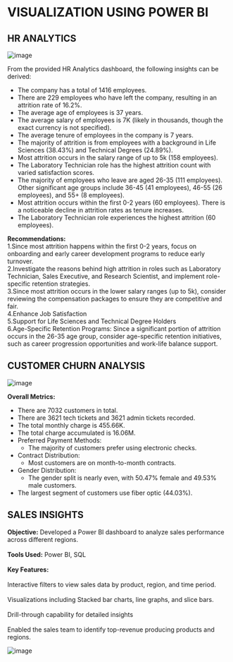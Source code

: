 # VISUALIZATION USING POWER BI

## HR ANALYTICS
![image](https://github.com/user-attachments/assets/4d57188f-1619-4594-93b7-0487da98ddfe)

From the provided HR Analytics dashboard, the following insights can be derived:
* The company has a total of 1416 employees.
* There are 229 employees who have left the company, resulting in an attrition rate of 16.2%.
* The average age of employees is 37 years.
* The average salary of employees is 7K (likely in thousands, though the exact currency is not specified).
* The average tenure of employees in the company is 7 years.
* The majority of attrition is from employees with a background in Life Sciences (38.43%) and Technical Degrees (24.89%).
* Most attrition occurs in the salary range of up to 5k (158 employees).
* The Laboratory Technician role has the highest attrition count with varied satisfaction scores.
* The majority of employees who leave are aged 26-35 (111 employees). Other significant age groups include 36-45 (41 employees), 46-55 (26 employees), and 55+ (8 employees).
* Most attrition occurs within the first 0-2 years (60 employees). There is a noticeable decline in attrition rates as tenure increases.
* The Laboratory Technician role experiences the highest attrition (60 employees).

**Recommendations:**  
1.Since most attrition happens within the first 0-2 years, focus on onboarding and early career development programs to reduce early turnover.  
2.Investigate the reasons behind high attrition in roles such as Laboratory Technician, Sales Executive, and Research Scientist, and implement role-specific retention strategies.  
3.Since most attrition occurs in the lower salary ranges (up to 5k), consider reviewing the compensation packages to ensure they are competitive and fair.  
4.Enhance Job Satisfaction  
5.Support for Life Sciences and Technical Degree Holders  
6.Age-Specific Retention Programs: Since a significant portion of attrition occurs in the 26-35 age group, consider age-specific retention initiatives, such as career progression opportunities and work-life balance support.  


## CUSTOMER CHURN ANALYSIS 
![image](https://github.com/user-attachments/assets/8e25a505-f38f-4471-9934-de4f63f48c08)

**Overall Metrics:**   
* There are 7032 customers in total.  
* There are 3621 tech tickets and 3621 admin tickets recorded.  
* The total monthly charge is 455.66K.  
* The total charge accumulated is 16.06M.  
* Preferred Payment Methods:  
    * The majority of customers prefer using electronic checks.  
*  Contract Distribution:  
    * Most customers are on month-to-month contracts. 
* Gender Distribution:  
    * The gender split is nearly even, with 50.47% female and 49.53% male customers.  
* The largest segment of customers use fiber optic (44.03%).  

## SALES INSIGHTS  

**Objective:** Developed a Power BI dashboard to analyze sales performance across different regions.<br>  
**Tools Used:** Power BI, SQL<Br>  
**Key Features:**<Br>  
Interactive filters to view sales data by product, region, and time period.<br>  
Visualizations including Stacked bar charts, line graphs, and slice bars.<br>  
Drill-through capability for detailed insights<Br>  
Enabled the sales team to identify top-revenue producing products and regions.<Br>

![image](https://github.com/user-attachments/assets/a3ee032c-b5c9-4e89-a55a-2bf659b2cb76)




